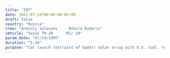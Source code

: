 ```yaml
---
title: "297"
date: 2022-07-24T00:00:00-05:00
draft: false
country: "Russia"
crew: "Anatoly Solovyev     Nikola Budarin"
vehicle: "Soyuz TM-20      Mir 19"
param_date: "07/14/1995"
duration: "5:34"
purpose: "Cut launch restraint of Spektr solar array with U.S. tool, resecure amateur radio antenna, retether cargo crane to free Kvant-2 solar array"
---
```

